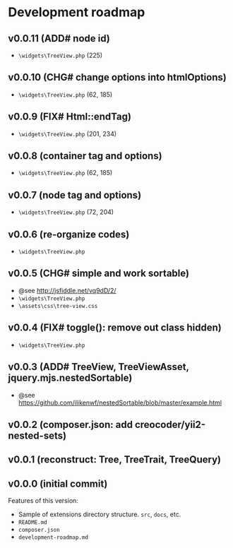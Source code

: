 # Development roadmap

## v0.0.11 (ADD# node id)

* `\widgets\TreeView.php` (225)


## v0.0.10 (CHG# change options into htmlOptions)

* `\widgets\TreeView.php` (62, 185)


## v0.0.9 (FIX# Html::endTag)

* `\widgets\TreeView.php` (201, 234)


## v0.0.8 (container tag and options)

* `\widgets\TreeView.php` (62, 185)


## v0.0.7 (node tag and options)

* `\widgets\TreeView.php` (72, 204)


## v0.0.6 (re-organize codes)

* `\widgets\TreeView.php`


## v0.0.5 (CHG# simple and work sortable)

* @see http://jsfiddle.net/vq9dD/2/
* `\widgets\TreeView.php`
* `\assets\css\tree-view.css`


## v0.0.4 (FIX# toggle(): remove out class hidden)

* `\widgets\TreeView.php`


## v0.0.3 (ADD# TreeView, TreeViewAsset, jquery.mjs.nestedSortable)

* @see https://github.com/ilikenwf/nestedSortable/blob/master/example.html


## v0.0.2 (composer.json: add creocoder/yii2-nested-sets)


## v0.0.1 (reconstruct: Tree, TreeTrait, TreeQuery)


## v0.0.0 (initial commit)

Features of this version:

* Sample of extensions directory structure. `src`, `docs`, etc.
* `README.md`
* `composer.json`
* `development-roadmap.md`
